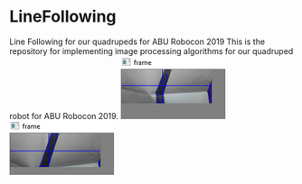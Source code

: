 # LineFollowing
Line Following for our quadrupeds for ABU Robocon 2019
This is the repository for implementing image processing algorithms for our quadruped robot for ABU Robocon 2019.
![alt text](https://github.com/pks-97/LineFollowing/blob/master/test1.png)
![alt text](https://github.com/pks-97/LineFollowing/blob/master/test2.png)
